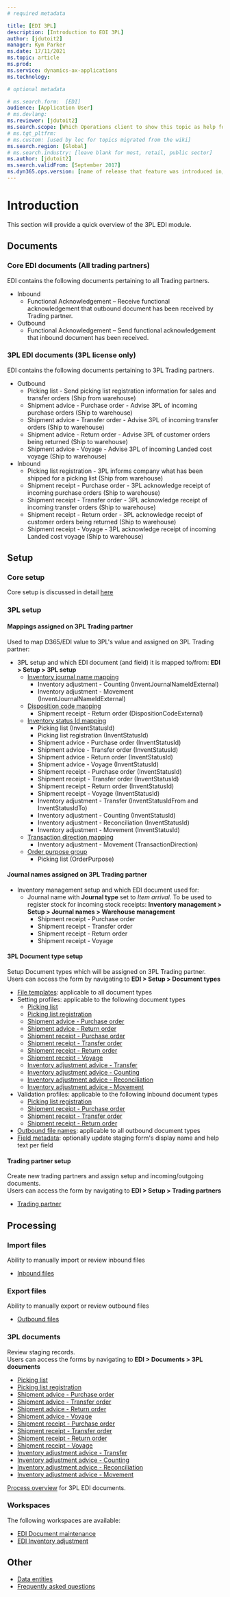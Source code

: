 ```yaml
---
# required metadata

title: [EDI 3PL]
description: [Introduction to EDI 3PL]
author: [jdutoit2]
manager: Kym Parker
ms.date: 17/11/2021
ms.topic: article
ms.prod: 
ms.service: dynamics-ax-applications
ms.technology: 

# optional metadata

# ms.search.form:  [EDI]
audience: [Application User]
# ms.devlang: 
ms.reviewer: [jdutoit2]
ms.search.scope: [Which Operations client to show this topic as help for, to be set by content strategist, see list here: https://microsoft.sharepoint.com/teams/DynDoc/_layouts/15/WopiFrame.aspx?sourcedoc={23419e1c-eb64-42e9-aa9b-79875b428718}&action=edit&wd=target%28Core%20Dynamics%20AX%20CP%20requirements%2Eone%7C4CC185C0%2DEFAA%2D42CD%2D94B9%2D8F2A45E7F61A%2FVersions%20list%20for%20docs%20topics%7CC14BE630%2D5151%2D49D6%2D8305%2D554B5084593C%2F%29]
# ms.tgt_pltfrm: 
# ms.custom: [used by loc for topics migrated from the wiki]
ms.search.region: [Global]
# ms.search.industry: [leave blank for most, retail, public sector]
ms.author: [jdutoit2]
ms.search.validFrom: [September 2017]
ms.dyn365.ops.version: [name of release that feature was introduced in, see list here: https://microsoft.sharepoint.com/teams/DynDoc/_layouts/15/WopiFrame.aspx?sourcedoc={23419e1c-eb64-42e9-aa9b-79875b428718}&action=edit&wd=target%28Core%20Dynamics%20AX%20CP%20requirements%2Eone%7C4CC185C0%2DEFAA%2D42CD%2D94B9%2D8F2A45E7F61A%2FVersions%20list%20for%20docs%20topics%7CC14BE630%2D5151%2D49D6%2D8305%2D554B5084593C%2F%29]
---
```


# Introduction
This section will provide a quick overview of the 3PL EDI module.

## Documents
### Core EDI documents (All trading partners)

EDI contains the following documents pertaining to all Trading partners.
- Inbound
	- Functional Acknowledgement – Receive functional acknowledgement that outbound document has been received by Trading partner.
- Outbound
	- Functional Acknowledgement – Send functional acknowledgement that inbound document has been received.

### 3PL EDI documents (3PL license only)

EDI contains the following documents pertaining to 3PL Trading partners.
- Outbound
	- Picking list - Send picking list registration information for sales and transfer orders (Ship from warehouse)
	- Shipment advice - Purchase order - Advise 3PL of incoming purchase orders (Ship to warehouse)
	- Shipment advice - Transfer order - Advise 3PL of incoming transfer orders (Ship to warehouse)
	- Shipment advice - Return order - Advise 3PL of customer orders being returned (Ship to warehouse)
	- Shipment advice - Voyage - Advise 3PL of incoming Landed cost voyage (Ship to warehouse)
- Inbound 
	- Picking list registration - 3PL informs company what has been shipped for a picking list (Ship from warehouse)
	- Shipment receipt - Purchase order - 3PL acknowledge receipt of incoming purchase orders (Ship to warehouse)
	- Shipment receipt - Transfer order - 3PL acknowledge receipt of incoming transfer orders (Ship to warehouse)
	- Shipment receipt - Return order - 3PL acknowledge receipt of customer orders being returned (Ship to warehouse)
	- Shipment receipt - Voyage - 3PL acknowledge receipt of incoming Landed cost voyage (Ship to warehouse)

## Setup
### Core setup
Core setup is discussed in detail [here](../../CORE/Setup/Setup%20overview.md)

### 3PL setup

#### Mappings assigned on 3PL Trading partner
Used to map D365/EDI value to 3PL's value and assigned on 3PL Trading partner: <br>

- 3PL setup and which EDI document (and field) it is mapped to/from: **EDI > Setup > 3PL setup** <br>
	- [Inventory journal name mapping](../SETUP/3PL%20SETUP/Inventory%20journal%20name%20mapping.md)
		- Inventory adjustment - Counting (InventJournalNameIdExternal)
		- Inventory adjustment - Movement (InventJournalNameIdExternal)
	- [Disposition code mapping](../SETUP/3PL%20SETUP/Disposition%20code%20mapping.md)
		- Shipment receipt - Return order (DispositionCodeExternal)
	- [Inventory status Id mapping](../SETUP/3PL%20SETUP/Inventory%20status%20Id%20mapping.md)
		- Picking list (InventStatusId)
		- Picking list registration (InventStatusId)
		- Shipment advice - Purchase order (InventStatusId)
		- Shipment advice - Transfer order (InventStatusId)
		- Shipment advice - Return order (InventStatusId)
		- Shipment advice - Voyage (InventStatusId)
		- Shipment receipt - Purchase order (InventStatusId)
		- Shipment receipt - Transfer order (InventStatusId)
		- Shipment receipt - Return order (InventStatusId)
		- Shipment receipt - Voyage (InventStatusId)
		- Inventory adjustment - Transfer (InventStatusIdFrom and InventStatusIdTo)
		- Inventory adjustment - Counting (InventStatusId)
		- Inventory adjustment - Reconciliation (InventStatusId)
		- Inventory adjustment - Movement (InventStatusId)
	- [Transaction direction mapping](../SETUP/3PL%20SETUP/Transaction%20direction%20mapping.md)
		- Inventory adjustment - Movement (TransactionDirection)
	- [Order purpose group](../SETUP/3PL%20SETUP/Order%20purpose%20group.md)
		- Picking list (OrderPurpose)

#### Journal names assigned on 3PL Trading partner

- Inventory management setup and which EDI document used for: <br>
	- Journal name with **Journal type** set to _Item arrival_. To be used to register stock for incoming stock receipts: **Inventory management > Setup > Journal names > Warehouse management** <br> 
		-  Shipment receipt - Purchase order
		-  Shipment receipt - Transfer order
		-  Shipment receipt - Return order
		-  Shipment receipt - Voyage

#### 3PL Document type setup
Setup Document types which will be assigned on 3PL Trading partner. <br>
Users can access the form by navigating to **EDI > Setup > Document types**

- [File templates](../../CORE/Setup/DocumentTypes/File%20templates.md): applicable to all document types
- Setting profiles: applicable to the following document types
    - [Picking list](../SETUP/SETTING%20PROFILES/Picking%20list.md)
    - [Picking list registration](../SETUP/SETTING%20PROFILES/Picking%20list%20registration.md)
    - [Shipment advice - Purchase order](../SETUP/SETTING%20PROFILES/Shipment%20advice%20-%20Purchase%20order.md)
    - [Shipment advice - Return order](../SETUP/SETTING%20PROFILES/Shipment%20advice%20-%20Return%20order.md)
    - [Shipment receipt - Purchase order](../SETUP/SETTING%20PROFILES/Shipment%20receipt%20-%20Purchase%20order.md)
    - [Shipment receipt - Transfer order](../SETUP/SETTING%20PROFILES/Shipment%20receipt%20-%20Transfer%20order.md)
    - [Shipment receipt - Return order](../SETUP/SETTING%20PROFILES/Shipment%20receipt%20-%20Return%20order.md)
    - [Shipment receipt - Voyage](../SETUP/SETTING%20PROFILES/Shipment%20receipt%20-%20Voyage.md)
    - [Inventory adjustment advice - Transfer](../SETUP/SETTING%20PROFILES/Inventory%20adjustment%20advice%20-%20Transfer.md)
    - [Inventory adjustment advice - Counting](../SETUP/SETTING%20PROFILES/Inventory%20adjustment%20advice%20-%20Counting.md)
    - [Inventory adjustment advice - Reconciliation](../SETUP/SETTING%20PROFILES/Inventory%20adjustment%20advice%20-%20Reconciliation.md)
    - [Inventory adjustment advice - Movement](../SETUP/SETTING%20PROFILES/Inventory%20adjustment%20advice%20-%20Movement.md)
- Validation profiles: applicable to the following inbound document types
    - [Picking list registration](../SETUP/VALIDATION%20PROFILES/Picking%20list%20registration.md)
    - [Shipment receipt - Purchase order](../SETUP/VALIDATION%20PROFILES/Shipment%20receipt%20-%20Purchase%20order.md)
    - [Shipment receipt - Transfer order](../SETUP/VALIDATION%20PROFILES/Shipment%20receipt%20-%20Transfer%20order.md)
    - [Shipment receipt - Return order](../SETUP/VALIDATION%20PROFILES/Shipment%20receipt%20-%20Return%20order.md)
- [Outbound file names](../../CORE/Setup/DocumentTypes/Outbound%20filenames.md): applicable to all outbound document types
- [Field metadata](../../CORE/Setup/DocumentTypes/Field%20metadata.md): optionally update staging form's display name and help text per field

#### Trading partner setup
Create new trading partners and assign setup and incoming/outgoing documents. <br>
Users can access the form by navigating to **EDI > Setup > Trading partners**
- [Trading partner](../SETUP/Trading%20partner.md)

## Processing

### Import files
Ability to manually import or review inbound files
- [Inbound files](../../CORE/Managing%20files/Inbound%20files.md)

### Export files
Ability to manually export or review outbound files
- [Outbound files](../../CORE/Managing%20files/Outbound%20files.md)

### 3PL documents
Review staging records. <br>
Users can access the forms by navigating to **EDI > Documents > 3PL documents**
- [Picking list](../DOCUMENTS/Picking%20list.md)
- [Picking list registration](../DOCUMENTS/Picking%20list%20registration.md)
- [Shipment advice - Purchase order](../DOCUMENTS/Shipment%20advice%20-%20Purchase%20order.md)
- [Shipment advice - Transfer order](../DOCUMENTS/Shipment%20advice%20-%20Transfer%20order.md)
- [Shipment advice - Return order](../DOCUMENTS/Shipment%20advice%20-%20Return%20order.md)
- [Shipment advice - Voyage](../DOCUMENTS/Shipment%20advice%20-%20Voyage.md)
- [Shipment receipt - Purchase order](../DOCUMENTS/Shipment%20receipt%20-%20Purchase%20order.md)
- [Shipment receipt - Transfer order](../DOCUMENTS/Shipment%20receipt%20-%20Transfer%20order.md)
- [Shipment receipt - Return order](../DOCUMENTS/Shipment%20receipt%20-%20Return%20order.md)
- [Shipment receipt - Voyage](../DOCUMENTS/Shipment%20receipt%20-%20Voyage.md)
- [Inventory adjustment advice - Transfer](../DOCUMENTS/Inventory%20adjustment%20-%20Transfer.md)
- [Inventory adjustment advice - Counting](../DOCUMENTS/Inventory%20adjustment%20-%20Counting.md)
- [Inventory adjustment advice - Reconciliation](../DOCUMENTS/Inventory%20adjustment%20-%20Reconciliation.md)
- [Inventory adjustment advice - Movement](../DOCUMENTS/Inventory%20adjustment%20-%20Movement.md)

[Process overview](Process%20overview.md) for 3PL EDI documents.

### Workspaces
The following workspaces are available:
- [EDI Document maintenance](../../CORE/WORKSPACES/EDI%20Document%20maintenance%20workspace.md)
- [EDI Inventory adjustment](../WORKSPACES/EDI%20Inventory%20adjustment.md)

## Other
- [Data entities](../OTHER/Data%20entities.md)
- [Frequently asked questions](../OTHER/FAQ.md)

